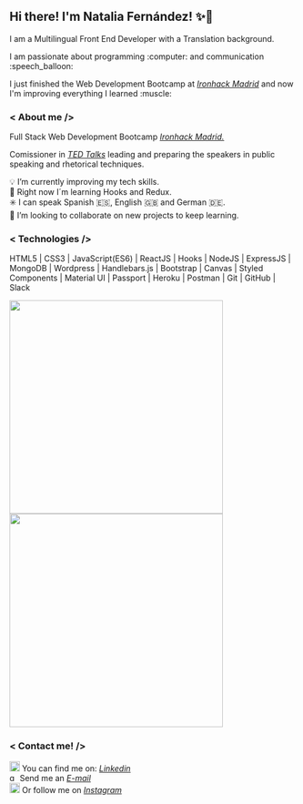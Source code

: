 ## Hi there! I'm Natalia Fernández! :sparkles::rose:

<p> I am a Multilingual Front End Developer with a Translation background.</p> 
<p> I am passionate about programming :computer:  and communication :speech_balloon:</p> 
<p> I just finished the Web Development Bootcamp at <i><a href="https://www.ironhack.com/es">Ironhack Madrid</a></i> and now I'm improving everything I learned :muscle: </p>
 
 ### < About me />
 
 <p>Full Stack Web Development Bootcamp <i><a href="https://www.ironhack.com/es">Ironhack Madrid.</a></i> </p> 
 <p> Comissioner in <i><a href="https://www.ted.com/">TED Talks</a></i> leading and preparing the speakers in public speaking and rhetorical techniques.</p> 
 
:bulb: I’m currently improving my tech skills. </br>
🌱 Right now I´m learning Hooks and Redux. </br>
:eight_spoked_asterisk: I can speak Spanish :es:, English :gb: and German :de:. </br>
👯 I’m looking to collaborate on new projects to keep learning.

### < Technologies />

HTML5 | CSS3 | JavaScript(ES6) | ReactJS | Hooks | NodeJS | ExpressJS | MongoDB | Wordpress | Handlebars.js | Bootstrap | Canvas | Styled Components | Material UI | Passport | Heroku | Postman | Git | GitHub | Slack 

<a href="https://github.com/nataliafndz26">
  <img align="center" width="375" src="https://github-readme-stats.vercel.app/api?username=nataliafndz26&show_icons=true&theme=nightowl" />
</a>
<a href="https://github.com/nataliafndz26?tab=repositories">
  <img align="center" width="375" src="https://github-readme-stats.vercel.app/api/top-langs/?username=nataliafndz26&layout=compact&theme=nightowl" />
</a>

### < Contact me! />

<img src='https://img2.freepng.es/20180320/uaw/kisspng-linkedin-logo-clip-art-linkedin-icons-no-attribution-5ab1767fdc0a03.3958049615215796479013.jpg' alt='linkedin' height='18'> You can find me on: <i><a href="https://www.linkedin.com/in/natalia-fernández-peña/">Linkedin</a></i> </br>
<img src='https://upload.wikimedia.org/wikipedia/commons/thumb/7/7e/Gmail_icon_%282020%29.svg/1280px-Gmail_icon_%282020%29.svg.png' alt='gmail' height='14'>  Send me an <i><a href = "mailto: nataliafernandezpena@gmail.com">E-mail</a></i> <br />
<img src='https://upload.wikimedia.org/wikipedia/commons/thumb/5/58/Instagram-Icon.png/1025px-Instagram-Icon.png' alt='instagram' height='18'> Or follow me on <i><a href="https://www.instagram.com/nataliafndz26/">Instagram</a></i> 




<!--
**nataliafndz26/nataliafndz26** is a ✨ _special_ ✨ repository because its `README.md` (this file) appears on your GitHub profile.

Here are some ideas to get you started:

- 🔭 I’m currently working on ...
- 🌱 I’m currently learning ...
- 👯 I’m looking to collaborate on ...
- 🤔 I’m looking for help with ...
- 💬 Ask me about ...
- 📫 How to reach me: ...
- 😄 Pronouns: ...
- ⚡ Fun fact: ...
-->
